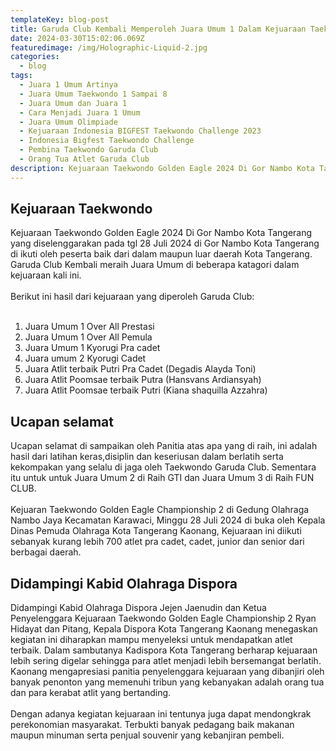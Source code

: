 ```yaml
---
templateKey: blog-post
title: Garuda Club Kembali Memperoleh Juara Umum 1 Dalam Kejuaraan Taekwondo Kapolres Cup Golden Eagle 2024
date: 2024-03-30T15:02:06.069Z
featuredimage: /img/Holographic-Liquid-2.jpg
categories:
  - blog
tags:
  - Juara 1 Umum Artinya
  - Juara Umum Taekwondo 1 Sampai 8
  - Juara Umum dan Juara 1
  - Cara Menjadi Juara 1 Umum
  - Juara Umum Olimpiade
  - Kejuaraan Indonesia BIGFEST Taekwondo Challenge 2023
  - Indonesia Bigfest Taekwondo Challenge
  - Pembina Taekwondo Garuda Club
  - Orang Tua Atlet Garuda Club
description: Kejuaraan Taekwondo Golden Eagle 2024 Di Gor Nambo Kota Tangerang yang diselenggarakan  pada tgl 28 Juli 2024 di Gor Nambo Kota Tangerang di ikuti oleh peserta baik dari dalam maupun luar daerah Kota Tangerang. Garuda Club Kembali meraih Juara Umum di beberapa katagori dalam kejuaraan kali ini.
---
```

## Kejuaraan Taekwondo 

Kejuaraan Taekwondo Golden Eagle 2024 Di Gor Nambo Kota Tangerang yang diselenggarakan  pada tgl 28 Juli 2024 di Gor Nambo Kota Tangerang di ikuti oleh peserta baik dari dalam maupun luar daerah Kota Tangerang. Garuda Club Kembali meraih Juara Umum di beberapa katagori dalam kejuaraan kali ini.
<br><br>
Berikut ini hasil dari kejuaraan yang diperoleh Garuda Club:<br></br>
1. Juara Umum 1 Over All Prestasi
2. ⁠Juara Umum 1 Over All Pemula
3. ⁠Juara Umum 1 Kyorugi Pra cadet
4. ⁠Juara umum 2 Kyorugi Cadet
5. ⁠Juara Atlit terbaik Putri Pra Cadet (Degadis Alayda Toni)
6. ⁠Juara Atlit Poomsae terbaik Putra (Hansvans Ardiansyah)
7. ⁠Juara Atlit Poomsae terbaik Putri (Kiana shaquilla Azzahra)

## Ucapan selamat

Ucapan selamat di sampaikan oleh Panitia atas apa yang di raih, ini adalah hasil dari latihan keras,disiplin dan keseriusan dalam berlatih serta kekompakan yang selalu di jaga oleh Taekwondo Garuda Club. Sementara itu untuk untuk Juara Umum 2 di Raih GTI dan Juara Umum 3 di Raih FUN CLUB.
<br></br>
Kejuaran Taekwondo Golden Eagle Championship 2 di Gedung Olahraga Nambo Jaya Kecamatan Karawaci, Minggu 28 Juli 2024 di buka oleh Kepala Dinas Pemuda Olahraga Kota Tangerang Kaonang, Kejuaraan ini diikuti sebanyak kurang lebih 700 atlet pra cadet, cadet, junior dan senior dari berbagai daerah.



## Didampingi Kabid Olahraga Dispora

Didampingi Kabid Olahraga Dispora Jejen Jaenudin dan Ketua Penyelenggara Kejuaraan Taekwondo Golden Eagle Championship 2 Ryan Hidayat dan Pitang, Kepala Dispora Kota Tangerang Kaonang menegaskan kegiatan ini diharapkan mampu menyeleksi untuk mendapatkan atlet terbaik. Dalam sambutanya Kadispora Kota Tangerang berharap kejuaraan lebih sering digelar sehingga para atlet menjadi lebih bersemangat berlatih. Kaonang mengapresiasi panitia penyelenggara kejuaraan yang dibanjiri oleh banyak penonton yang memenuhi tribun yang kebanyakan adalah orang tua dan para kerabat atlit yang bertanding.
<br></br>
Dengan adanya kegiatan kejuaraan ini tentunya juga dapat mendongkrak perekonomian masyarakat. Terbukti banyak pedagang baik makanan maupun minuman serta penjual souvenir yang kebanjiran pembeli.